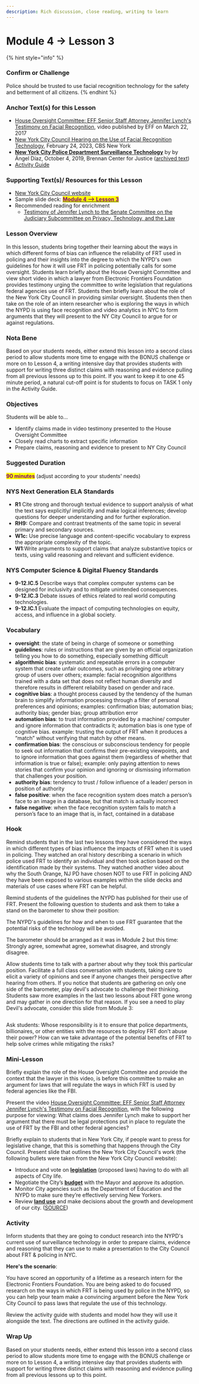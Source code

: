 ```yaml
---
description: Rich discussion, close reading, writing to learn
---
```


# Module 4 -> Lesson 3

{% hint style="info" %}
### Confirm or Challenge

Police should be trusted to use facial recognition technology for the safety and betterment of all citizens.
{% endhint %}

### Anchor Text(s) for this Lesson

* [House Oversight Committee: EFF Senior Staff Attorney Jennifer Lynch's Testimony on Facial Recognition](https://youtu.be/K\_2Uww\_gZio), video published by EFF on March 22, 2017
* [New York City Council Hearing on the Use of Facial Recognition Technology](https://youtu.be/Fja2IP2mjao), February 24, 2023, CBS New York
* [**New York City Police Department Surveillance Technology**](https://www.brennancenter.org/our-work/research-reports/new-york-city-police-department-surveillance-technology) by  by Ángel Díaz, October 4, 2019, Brennan Center for Justice ([archived text](http://archive.today/j0EIN))
* [Activity Guide](https://docs.google.com/document/d/1A95nwGtcM410c1JhFFKcBtOnxxsHfFLufDoLHRKtchI/copy)

### Supporting Text(s)/ Resources for this Lesson

* [New York City Council website](https://council.nyc.gov/about/)
* Sample slide deck: [<mark style="color:purple;">**Module 4 --> Lesson 3**</mark> ](https://docs.google.com/presentation/d/13vMlf8hFuDU8HfNXEbyjmVj9CSN38GBKgip5yCzDHi0/copy)
* Recommended reading for enrichment
  * [Testimony of Jennifer Lynch to the Senate Committee on the Judiciary Subcommittee on Privacy, Technology, and the Law](https://www.eff.org/document/testimony-jennifer-lynch-senate-committee-judiciary-subcommittee-privacy-technology-and-law)

### Lesson Overview

In this lesson, students bring together their learning about the ways in which different forms of bias can influence the reliability of FRT used in policing and their insights into the degree to which the NYPD's own guidelines for how it will use FRT in policing potentially calls for some oversight. Students learn briefly about the House Oversight Committee and view short video in which a lawyer from Electronic Frontiers Foundation provides testimony urging the committee to write legislation that regulations federal agencies use of FRT. Students then briefly learn about the role of the New York City Council in providing similar oversight. Students then then take on the role of an intern researcher who is exploring the ways in which the NYPD is using face recognition and video analytics in NYC to form arguments that they will present to the NY City Council to argue for or against regulations.&#x20;

### Nota Bene

Based on your students needs, either extend this lesson into a second class period to allow students more time to engage with the BONUS challenge or more on to Lesson 4, a writing intensive day that provides students with support for writing three distinct claims with reasoning and evidence pulling from all previous lessons up to this point. If you want to keep it to one 45 minute period, a natural cut-off point is for students to focus on TASK 1 only in the Activity Guide.

### Objectives

Students will be able to...

* Identify claims made in video testimony presented to the House Oversight Committee
* Closely read charts to extract specific information
* Prepare claims, reasoning and evidence to present to NY City Council

### Suggested Duration

<mark style="color:purple;">**90 minutes**</mark> (adjust according to your students' needs)

### NYS Next Generation ELA Standards

* **R1** Cite strong and thorough textual evidence to support analysis of what the text says explicitly/ implicitly and make logical inferences; develop questions for deeper understanding and for further exploration.
* **RH9:** Compare and contrast treatments of the same topic in several primary and secondary sources.
* **W1c:**  Use precise language and content-specific vocabulary to express the appropriate complexity of the topic.
* **W1**:Write arguments to support claims that analyze substantive topics or texts, using valid reasoning and relevant and sufficient evidence.

### NYS Computer Science & Digital Fluency Standards

* **9-12.IC.5**  Describe ways that complex computer systems can be designed for inclusivity and to mitigate unintended consequences.
* **9-12.IC.3** Debate issues of ethics related to real world computing technologies.
* **9-12.IC.1** Evaluate the impact of computing technologies on equity, access, and influence in a global society.

### Vocabulary

* **oversight**: the state of being in charge of someone or something
* **guidelines**: rules or instructions that are given by an official organization telling you how to do something, especially something difficult
* **algorithmic bias**: systematic and repeatable errors in a computer system that create unfair outcomes, such as privileging one arbitrary group of users over others; example: facial recognition algorithms trained with a data set that does not reflect human diversity and therefore results in different reliability based on gender and race.
* **cognitive bias**: a thought process caused by the tendency of the human brain to simplify information processing through a filter of personal preferences and opinions; examples: confirmation bias; automation bias; authority bias; gender bias; group attribution error
* **automation bias**: to trust information provided by a machine/ computer and ignore information that contradicts it; automation bias is one type of cognitive bias. example: trusting the output of FRT when it produces a “match” without verifying that match by other means.
* **confirmation bias**: the conscious or subconscious tendency for people to seek out information that confirms their pre-existing viewpoints, and to ignore information that goes against them (regardless of whether that information is true or false); example: only paying attention to news stories that confirm your opinion and ignoring or dismissing information that challenges your position.
* **authority bias**: tendency to trust / follow influence of a leader/ person in position of authority
* **false positive**: when the face recognition system does match a person’s face to an image in a database, but that match is actually incorrect
* **false negative**: when the face recognition system fails to match a person’s face to an image that is, in fact, contained in a database

### Hook

Remind students that in the last two lessons they have considered the ways in which different types of bias influence the impacts of FRT when it is used in policing. They watched an oral history describing a scenario in which police used FRT to identify an individual and then took action based on the identification made by their systems. They watched another video about why the South Orange, NJ PD have chosen NOT to use FRT in policing AND they have been exposed to various examples within the slide decks and materials of use cases where FRT can be helpful.&#x20;

Remind students of the guidelines the NYPD has published for their use of FRT. Present the following question to students and ask them to take a stand on the barometer to show their position:

The NYPD's guidelines for how and when to use FRT guarantee that the potential risks of the technology will be avoided.&#x20;

The barometer should be arranged as it was in Module 2 but this time: Strongly agree, somewhat agree, somewhat disagree, and strongly disagree.&#x20;

Allow students time to talk with a partner about why they took this particular position. Facilitate a full class conversation with students, taking care to elicit a variety of opinions and see if anyone changes their perspective after hearing from others. If you notice that students are gathering on only one side of the barometer, play devil's advocate to challenge their thinking. Students saw more examples in the last two lessons about FRT gone wrong and may gather in one direction for that reason. If you see a need to play Devil's advocate, consider this slide from Module 3:

<figure><img src="../../.gitbook/assets/Screen Shot 2023-02-17 at 6.15.37 PM.png" alt=""><figcaption></figcaption></figure>

Ask students: Whose responsibility is it to ensure that police departments, billionaires, or other entities with the resources to deploy FRT don't abuse their power? How can we take advantage of the potential benefits of FRT to help solve crimes while mitigating the risks?

### Mini-Lesson

Briefly explain the role of the House Oversight Committee and provide the context that the lawyer in this video, is before this committee to make an argument for laws that will regulate the ways in which FRT is used by federal agencies like the FBI.&#x20;

Present the video [House Oversight Committee: EFF Senior Staff Attorney Jennifer Lynch's Testimony on Facial Recognition](https://youtu.be/K\_2Uww\_gZio), with the following purpose for viewing: What claims does Jennifer Lynch make to support her argument that there must be legal protections put in place to regulate the use of FRT by the FBI and other federal agencies?

Briefly explain to students that in New York City, if people want to press for legislative change, that this is something that happens through the City Council. Present slide that outlines the New York City Council's work (the following bullets were taken from the New York City Council website):

* Introduce and vote on [**legislation**](https://council.nyc.gov/legislation/) (proposed laws) having to do with all aspects of City life.
* Negotiate the City’s [**budget**](https://council.nyc.gov/budget/) with the Mayor and approve its adoption.
* Monitor City agencies such as the Department of Education and the NYPD to make sure they’re effectively serving New Yorkers.
* Review [**land use**](https://council.nyc.gov/land-use/) and make decisions about the growth and development of our city. ([SOURCE](https://council.nyc.gov/about/))



### Activity

Inform students that they are going to conduct research into the NYPD's current use of surveillance technology in order to prepare claims, evidence and reasoning that they can use to make a presentation to the City Council about FRT & policing in NYC.

**Here's the scenario**:

You have scored an opportunity of a lifetime as a research intern for the Electronic Frontiers Foundation. You are being asked to do focused research on the ways in which FRT is being used by police in the NYPD, so you can help your team make a convincing argument before the New York City Council to pass laws that regulate the use of this technology.

Review the activity guide with students and model how they will use it alongside the text. The directions are outlined in the activity guide.&#x20;

### Wrap Up

Based on your students needs, either extend this lesson into a second class period to allow students more time to engage with the BONUS challenge or more on to Lesson 4, a writing intensive day that provides students with support for writing three distinct claims with reasoning and evidence pulling from all previous lessons up to this point.&#x20;
